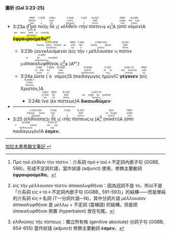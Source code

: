 #### 圖析 (Gal 3:23-25)

- <rt>3:23a</rt> (<RUBY><ruby><ruby>Πρὸ<rt>πρό</rt></ruby><rt>Before</rt></ruby><rt>PREP</rt></RUBY> <RUBY><ruby><ruby>τοῦ<rt>ὁ</rt></ruby><rt>-</rt></ruby><rt>T-GSN</rt></RUBY>)⦇ <RUBY><ruby><ruby>δὲ<rt>δέ</rt></ruby><rt>now</rt></ruby><rt>CONJ</rt></RUBY> ⦈( «<RUBY><ruby><ruby><em>ἐλθεῖν</em><rt>ἔρχομαι</rt></ruby><rt>came</rt></ruby><rt>V-AAN</rt></RUBY> ‹<RUBY><ruby><ruby>τὴν<rt>ὁ</rt></ruby><rt>-</rt></ruby><rt>T-ASF</rt></RUBY> <RUBY><ruby><ruby>πίστιν<rt>πίστις</rt></ruby><rt>faith</rt></ruby><rt>N-ASF</rt></RUBY>›s »)[^1]A (<RUBY><ruby><ruby>ὑπὸ<rt>ὑπό</rt></ruby><rt>under</rt></ruby><rt>PREP</rt></RUBY> <RUBY><ruby><ruby>νόμον<rt>νόμος</rt></ruby><rt>the Law</rt></ruby><rt>N-ASM</rt></RUBY>)A <RUBY><ruby><ruby><mark><strong>ἐφρουρούμεθα°¹</strong></mark><rt>φρουρέω</rt></ruby><rt>we were held in custody</rt></ruby><rt>V-IPI-1P</rt></RUBY> 
	- <rt>3:23b</rt> {<RUBY><ruby><ruby><em>συνκλειόμενοι</em><rt>συγκλείω</rt></ruby><rt>having been locked up</rt></ruby><rt>V-PPP-NPM</rt></RUBY> (<RUBY><ruby><ruby>εἰς<rt>εἰς</rt></ruby><rt>until</rt></ruby><rt>PREP</rt></RUBY> <RUBY><ruby><ruby>τὴν<rt>ὁ</rt></ruby><rt>the</rt></ruby><rt>T-ASF</rt></RUBY> ‹ <RUBY><ruby><ruby><em>μέλλουσαν</em><rt>μέλλω</rt></ruby><rt>being about</rt></ruby><rt>V-PAP-ASF</rt></RUBY> ›⦇ <RUBY><ruby><ruby>πίστιν<rt>πίστις</rt></ruby><rt>faith</rt></ruby><rt>N-ASF</rt></RUBY> ⦈‹<RUBY><ruby><ruby><em>ἀποκαλυφθῆναι,</em><rt>ἀποκαλύπτω</rt></ruby><rt>to be revealed</rt></ruby><rt>V-APN</rt></RUBY>›)[^2]a }A°¹⮥
	- <rt>3:24a</rt> <RUBY><ruby><ruby>ὥστε<rt>ὥστε</rt></ruby><rt>so that</rt></ruby><rt>CONJ</rt></RUBY> (<RUBY><ruby><ruby>ὁ<rt>ὁ</rt></ruby><rt>the</rt></ruby><rt>T-NSM</rt></RUBY> <RUBY><ruby><ruby>νόμος<rt>νόμος</rt></ruby><rt>Law</rt></ruby><rt>N-NSM</rt></RUBY>)S (<RUBY><ruby><ruby>παιδαγωγὸς<rt>παιδαγωγός</rt></ruby><rt>trainer</rt></ruby><rt>N-NSM</rt></RUBY> <RUBY><ruby><ruby>ἡμῶν<rt>ἐγώ</rt></ruby><rt>of us</rt></ruby><rt>P-1GP</rt></RUBY>)C <RUBY><ruby><ruby><strong>γέγονεν</strong><rt>γίνομαι</rt></ruby><rt>has become</rt></ruby><rt>V-RAI-3S</rt></RUBY> (<RUBY><ruby><ruby>εἰς<rt>εἰς</rt></ruby><rt>unto</rt></ruby><rt>PREP</rt></RUBY> <RUBY><ruby><ruby>Χριστόν,<rt>Χριστός</rt></ruby><rt>Christ</rt></ruby><rt>N-ASM-T</rt></RUBY>)A 
		- <rt>3:24b</rt> <RUBY><ruby><ruby>ἵνα<rt>ἵνα</rt></ruby><rt>so that</rt></ruby><rt>CONJ</rt></RUBY> (<RUBY><ruby><ruby>ἐκ<rt>ἐκ</rt></ruby><rt>by</rt></ruby><rt>PREP</rt></RUBY> <RUBY><ruby><ruby>πίστεως<rt>πίστις</rt></ruby><rt>faith</rt></ruby><rt>N-GSF</rt></RUBY>)A <RUBY><ruby><ruby><strong>δικαιωθῶμεν·</strong><rt>δικαιόω</rt></ruby><rt>we might be justified</rt></ruby><rt>V-APS-1P</rt></RUBY>
- ——————————————
- <rt>3:25</rt> (<RUBY><ruby><ruby><em>ἐλθούσης</em><rt>ἔρχομαι</rt></ruby><rt>Having come</rt></ruby><rt>V-AAP-GSF</rt></RUBY>)⦇ <RUBY><ruby><ruby>δὲ<rt>δέ</rt></ruby><rt>now</rt></ruby><rt>CONJ</rt></RUBY> ⦈( ‹<RUBY><ruby><ruby>τῆς<rt>ὁ</rt></ruby><rt>-</rt></ruby><rt>T-GSF</rt></RUBY> <RUBY><ruby><ruby>πίστεως<rt>πίστις</rt></ruby><rt>faith</rt></ruby><rt>N-GSF</rt></RUBY>›s )A[^3] (<RUBY><ruby><ruby>οὐκέτι<rt>οὐκέτι</rt></ruby><rt>no longer</rt></ruby><rt>ADV</rt></RUBY>)A (<RUBY><ruby><ruby>ὑπὸ<rt>ὑπό</rt></ruby><rt>under</rt></ruby><rt>PREP</rt></RUBY> <RUBY><ruby><ruby>παιδαγωγόν<rt>παιδαγωγός</rt></ruby><rt>a trainer</rt></ruby><rt>N-ASM</rt></RUBY>)A <RUBY><ruby><ruby><strong>ἐσμεν.</strong><rt>εἰμί</rt></ruby><rt>we are</rt></ruby><rt>V-PAI-1P</rt></RUBY>





---
[加拉太書希臘文筆記 ↵](Galatians-Notes.md)

[^1]: Πρὸ τοῦ _ἐλθεῖν_ τὴν πίστιν：介系詞 πρό＋τοῦ＋不定詞內嵌子句 (GGBB, 596)，形成不定詞片語，當作狀語 (adjunct) 使用，修飾主要動詞 **ἐφρουρούμεθα**。
[^2]: εἰς τὴν _μέλλουσαν_ πίστιν _ἀποκαλυφθῆναι_：因為冠詞不是 τό，所以不是「介系詞 εἰς＋τό＋不定詞內嵌子句 (GGBB,, 591-593)」的結構——而是單純的介系詞 εἰς＋名詞 (T—分詞片語—N)，其中分詞片語 _μέλλουσαν_ _ἀποκαλυφθῆναι_ 是 μέλλω + 不定詞 (當補語) 的結構，但是把 _ἀποκαλυφθῆναι_ 倒置 (hyperbaton) 放在句尾。
[^3]: _ἐλθούσης_ τῆς πίστεως：獨立所有格 (genitive absolute) 分詞子句 (GGBB, 654-655) 當作狀語 (adjunct) 修飾主要動詞 **ἐσμεν**。
